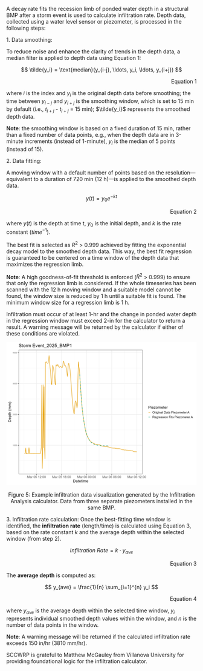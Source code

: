 A decay rate fits the recession limb of ponded water depth in a structural BMP after a storm event is used to calculate infiltration rate. Depth data, collected using a water level sensor or piezometer, is processed in the following steps:

1\. Data smoothing:

To reduce noise and enhance the clarity of trends in the depth data, a median filter is applied to depth data using Equation 1:


$$
\tilde{y_i} = \text{median}(y_{i-j}, \ldots, y_i, \ldots, y_{i+j})
$$

<div align="right"> 
Equation 1
</div>

where $i$ is the index and $y_i$ is the original depth data before smoothing; the time between $y_{i-j}$ and $y_{i+j}$ is the smoothing window, which is set to 15 min by default (i.e., $t_{i+j}$ - $t_{i+j}$ = 15 min); $\tilde{y_i}$ represents the smoothed depth data.

**Note**: the smoothing window is based on a fixed duration of 15 min, rather than a fixed number of data points, e.g., when the depth data are in 3-minute increments (instead of 1-minute), $y_i$ is the median of 5 points (instead of 15).

2\. Data fitting:

A moving window with a default number of points based on the resolution—equivalent to a duration of 720 min (12 h)—is applied to the smoothed depth data.

$$
y(t) = y_0 e^{-kt}
$$

<div align="right"> 
Equation 2
</div>

where $y(t)$ is the depth at time t, $y_0$ is the initial depth, and $k$ is the rate constant ($time^{-1}$).

The best fit is selected as $R^2$ > 0.999 achieved by fitting the exponential decay model to the smoothed depth data. This way, the best fit regression is guaranteed to be centered on a time window of the depth data that maximizes the regression limb. 

**Note**: A high goodness-of-fit threshold is enforced ($R^2$ > 0.999) to ensure that only the regression limb is considered. If the whole timeseries has been scanned with the 12 h moving window and a suitable model cannot be found, the window size is reduced by 1 h until a suitable fit is found. The minimum window size for a regression limb is 1 h.

Infiltration must occur of at least 1-hr and the change in ponded water depth in the regression window must exceed 2-in for the calculator to return a result. A warning message will be returned by the calculator if either of these conditions are violated.


![Example infiltration data visualization generated by the Infiltration Analysis calculator.](bmp-hydrology-paper-figure5.png) 


$$\text{Figure 5: Example infiltration data visualization generated by the Infiltration Analysis calculator. Data from three separate piezometers installed in the same BMP.}$$


3\. Infiltration rate calculation: 
Once the best-fitting time window is identified, the **infiltration rate** (length/time) is calculated using Equation 3, based on the rate constant $k$ and the average depth within the selected window (from step 2).

$$Infiltration \ Rate = k \cdot y_{ave}$$  			

<div align="right"> 
Equation 3
</div>

The **average depth** is computed as:

$$
y_{ave} = \frac{1}{n} \sum_{i=1}^{n} y_i
$$	

<div align="right"> 
Equation 4
</div>

where $y_{ave}$ is the average depth within the selected time window, $y_i$ represents individual smoothed depth values within the window, and $n$ is the number of data points in the window.

**Note**: A warning message will be returned if the calculated infiltration rate exceeds 150 in/hr (3810  mm/hr).

SCCWRP is grateful to Matthew McGauley from Villanova University for providing
foundational logic for the infiltration calculator.
